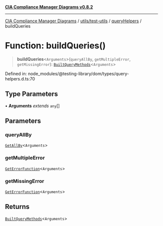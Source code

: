 [**CIA Compliance Manager Diagrams v0.8.2**](../../../../../README.md)

***

[CIA Compliance Manager Diagrams](../../../../../modules.md) / [utils/test-utils](../../../README.md) / [queryHelpers](../README.md) / buildQueries

# Function: buildQueries()

> **buildQueries**\<`Arguments`\>(`queryAllBy`, `getMultipleError`, `getMissingError`): [`BuiltQueryMethods`](../type-aliases/BuiltQueryMethods.md)\<`Arguments`\>

Defined in: node\_modules/@testing-library/dom/types/query-helpers.d.ts:70

## Type Parameters

• **Arguments** *extends* `any`[]

## Parameters

### queryAllBy

[`GetAllBy`](../type-aliases/GetAllBy.md)\<`Arguments`\>

### getMultipleError

[`GetErrorFunction`](../type-aliases/GetErrorFunction.md)\<`Arguments`\>

### getMissingError

[`GetErrorFunction`](../type-aliases/GetErrorFunction.md)\<`Arguments`\>

## Returns

[`BuiltQueryMethods`](../type-aliases/BuiltQueryMethods.md)\<`Arguments`\>
